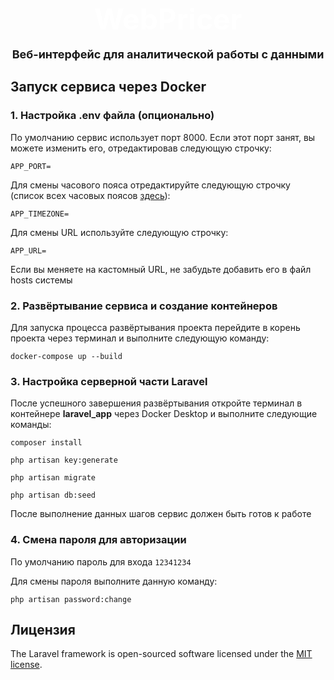 # <p style="width: 100%; font-size: 46px; text-align: center; color: #ffffff; line-height: 0">WebPricer</p>
### <p style="width: 100%; font-size: 18px; text-align: center;">Веб-интерфейс для аналитической работы с данными</p>

## Запуск сервиса через Docker

### 1. Настройка .env файла (опционально)

По умолчанию сервис использует порт 8000. Если этот порт занят, вы можете изменить его, отредактировав следующую строчку:
```env
APP_PORT=
```

Для смены часового пояса отредактируйте следующую строчку (список всех часовых поясов [здесь](https://www.php.net/manual/en/timezones.php)):
```env
APP_TIMEZONE=
```

Для смены URL используйте следующую строчку:
```env
APP_URL=
```
Если вы меняете на кастомный URL, не забудьте добавить его в файл hosts системы

### 2. Развёртывание сервиса и создание контейнеров

Для запуска процесса развёртывания проекта перейдите в корень проекта через терминал и выполните следующую команду:
```console
docker-compose up --build
```

### 3. Настройка серверной части Laravel

После успешного завершения развёртывания откройте терминал в контейнере **laravel_app** через Docker Desktop и выполните следующие команды:

```console
composer install
```
```console
php artisan key:generate
```
```console
php artisan migrate
```
```console
php artisan db:seed
```

После выполнение данных шагов сервис должен быть готов к работе

### 4. Смена пароля для авторизации

По умолчанию пароль для входа `12341234`

Для смены пароля выполните данную команду:
```console
php artisan password:change 
```

## Лицензия

The Laravel framework is open-sourced software licensed under the [MIT license](https://opensource.org/licenses/MIT).
